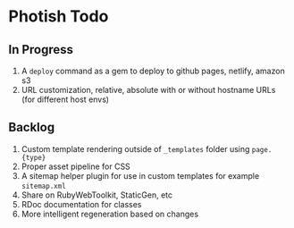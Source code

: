 # Photish Todo

## In Progress

1. A `deploy` command as a gem to deploy to github pages, netlify, amazon s3
1. URL customization, relative, absolute with or without hostname URLs (for
   different host envs)

## Backlog

1. Custom template rendering outside of `_templates` folder using `page.{type}`
1. Proper asset pipeline for CSS
1. A sitemap helper plugin for use in custom templates for example
   `sitemap.xml`
1. Share on RubyWebToolkit, StaticGen, etc
1. RDoc documentation for classes
1. More intelligent regeneration based on changes
